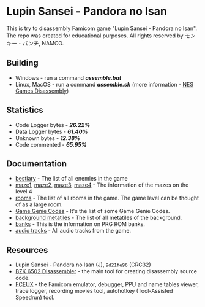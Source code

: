 # Lupin Sansei - Pandora no Isan
This is try to disassembly Famicom game "Lupin Sansei - Pandora no Isan".
The repo was created for educational purposes.
All rights reserved by モンキー・パンチ, NAMCO.
## Building
-  Windows - run a command ***assemble.bat***
-  Linux, MacOS - run a command ***assemble.sh*** (more information - [NES Games Disassembly](https://github.com/cyneprepou4uk/NES-Games-Disassembly))
## Statistics
-  Code Logger bytes - ***26.22%***
-  Data Logger bytes - ***61.40%***
-  Unknown bytes     - ***12.38%***
-  Code commented    - ***65.95%***
## Documentation
-  [bestiary](docs/ru/bestiary.md) - The list of all enemies in the game
-  [maze1](docs/ru/maze1.txt), [maze2](docs/ru/maze2.txt), [maze3](docs/ru/maze3.txt), [maze4](docs/ru/maze4.txt) - The information of the mazes on the level 4
-  [rooms](docs/ru/rooms.md) - The list of all rooms in the game. The game level can be thought of as a large room.
-  [Game Genie Codes](docs/ru/game_genie_codes.md) - It's the list of some Game Genie Codes.
-  [background metatiles](docs/ru/background_metatiles.md) - The list of all metatiles of the background.
-  [banks](docs/ru/banks.md) - This is the information on PRG ROM banks.
-  [audio tracks](docs/ru/banks.md) - All audio tracks from the game.
## Resources
-  Lupin Sansei - Pandora no Isan (J), `9d21fe96` (CRC32)
-  [BZK 6502 Disassembler](https://github.com/cyneprepou4uk/BZK-6502-Disassembler) - the main tool for creating disassembly source code.
-  [FCEUX](https://fceux.com/web/home.html) - the Famicom emulator, debugger, PPU and name tables viewer, trace logger, recording movies tool, autohotkey (Tool-Assisted Speedrun) tool.